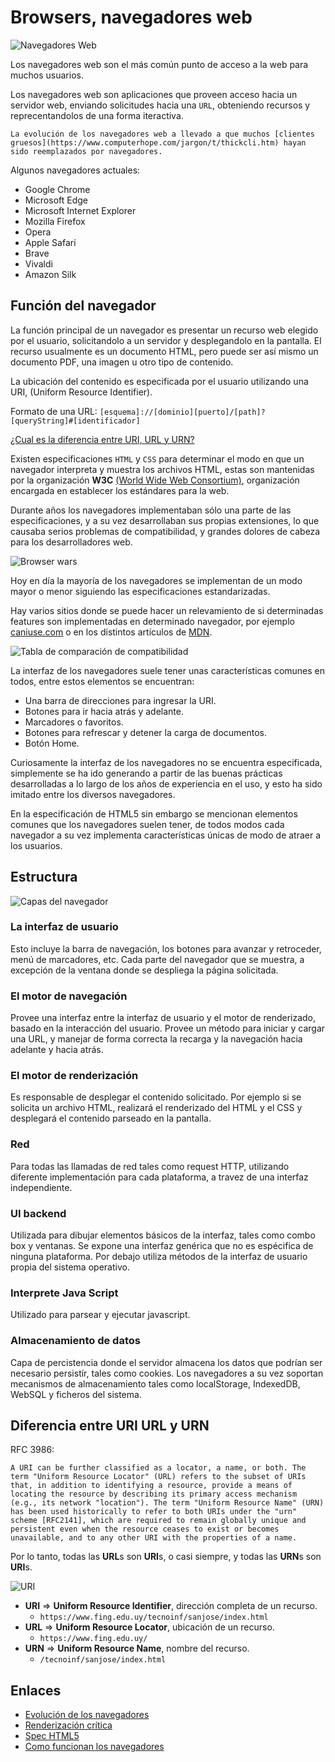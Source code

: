 # Browsers, navegadores web

![Navegadores Web](img/main-desktop-browser-logos.png)

Los navegadores web son el más común punto de acceso a la web para muchos usuarios.

Los navegadores web son aplicaciones que proveen acceso hacia un servidor web, enviando solicitudes hacia una `URL`, obteniendo recursos y reprecentandolos de una forma iteractiva.

    La evolución de los navegadores web a llevado a que muchos [clientes gruesos](https://www.computerhope.com/jargon/t/thickcli.htm) hayan sido reemplazados por navegadores.

Algunos navegadores actuales:

- Google Chrome
- Microsoft Edge
- Microsoft Internet Explorer
- Mozilla Firefox
- Opera
- Apple Safari
- Brave
- Vivaldi
- Amazon Silk

## Función del navegador

La función principal de un navegador es presentar un recurso web elegido por el usuario, solicitandolo a un servidor y desplegandolo en la pantalla.
El recurso usualmente es un documento HTML, pero puede ser así mismo un documento PDF, una imagen u otro tipo de contenido.

La ubicación del contenido es especificada por el usuario utilizando una URI, (Uniform Resource Identifier).

Formato de una URL: `[esquema]://[dominio][puerto]/[path]?[queryString]#[identificador]`

[¿Cual es la diferencia entre URI, URL y URN?](#diferencia-entre-uri-url-y-urn)

Existen especificaciones `HTML` y `CSS` para determinar el modo en que un navegador interpreta y muestra los archivos HTML, estas son mantenidas por la organización **W3C** [(World Wide Web Consortium)](https://www.w3.org/), organización encargada en establecer los estándares para la web.

Durante años los navegadores implementaban sólo una parte de las especificaciones, y a su vez desarrollaban sus propias extensiones, lo que causaba serios problemas de compatibilidad, y grandes dolores de cabeza para los desarrolladores web.

![Browser wars](img/Browser_Wars.png)

Hoy en día la mayoría de los navegadores se implementan de un modo mayor o menor siguiendo las especificaciones estandarizadas.

Hay varios sitios donde se puede hacer un relevamiento de si determinadas features son implementadas en determinado navegador, por ejemplo [caniuse.com](https://caniuse.com/) o en los distintos artículos de [MDN](https://developer.mozilla.org/en-US/docs/Web/SVG/Element/text#Browser_compatibility).

![Tabla de comparación de compatibilidad](img/browsers_compatibility.png)

La interfaz de los navegadores suele tener unas características comunes en todos, entre estos elementos se encuentran:

- Una barra de direcciones para ingresar la URI.
- Botones para ir hacia atrás y adelante.
- Marcadores o favoritos.
- Botones para refrescar y detener la carga de documentos.
- Botón Home.

Curiosamente la interfaz de los navegadores no se encuentra especificada, simplemente se ha ido generando a partir de las buenas prácticas desarrolladas a lo largo de los años de experiencia en el uso, y esto ha sido imitado entre los diversos navegadores.

En la especificación de HTML5 sin embargo se mencionan elementos comunes que los navegadores suelen tener, de todos modos cada navegador a su vez implementa características únicas de modo de atraer a los usuarios.

## Estructura

![Capas del navegador](img/18_01_layers.png)

### La interfaz de usuario

Esto incluye la barra de navegación, los botones para avanzar y retroceder, menú de marcadores, etc. Cada parte del navegador que se muestra, a excepción de la ventana donde se despliega la página solicitada.

### El motor de navegación

Provee una interfaz entre la interfaz de usuario y el motor de renderizado, basado en la interacción del usuario. Provee un método para iniciar y cargar una URL, y manejar de forma correcta la recarga y la navegación hacia adelante y hacia atrás.

### El motor de renderización

Es responsable de desplegar el contenido solicitado. Por ejemplo si se solicita un archivo HTML, realizará el renderizado del HTML y el CSS y desplegará el contenido parseado en la pantalla.

### Red

Para todas las llamadas de red tales como request HTTP, utilizando diferente implementación para cada plataforma, a travez de una interfaz independiente.

### UI backend

Utilizada para dibujar elementos básicos de la interfaz, tales como combo box y ventanas. Se expone una interfaz genérica que no es espécifica de ninguna plataforma. Por debajo utiliza métodos de la interfaz de usuario propia del sistema operativo.

### Interprete Java Script

Utilizado para parsear y ejecutar javascript.

### Almacenamiento de datos

Capa de percistencia donde el servidor almacena los datos que podrían ser necesario persistír, tales como cookies.
Los navegadores a su vez soportan mecanismos de almacenamiento tales como localStorage, IndexedDB, WebSQL y ficheros del sistema.

## Diferencia entre URI URL y URN

RFC 3986:

    A URI can be further classified as a locator, a name, or both. The term "Uniform Resource Locator" (URL) refers to the subset of URIs that, in addition to identifying a resource, provide a means of locating the resource by describing its primary access mechanism (e.g., its network "location"). The term "Uniform Resource Name" (URN) has been used historically to refer to both URIs under the "urn" scheme [RFC2141], which are required to remain globally unique and persistent even when the resource ceases to exist or becomes unavailable, and to any other URI with the properties of a name.

Por lo tanto, todas las **URL**s son **URI**s, o casi siempre, y todas las **URN**s son **URI**s.

![URI](img/uri.png)

- **URI** => **Uniform Resource Identifier**, dirección completa de un recurso.
  - `https://www.fing.edu.uy/tecnoinf/sanjose/index.html`
- **URL** => **Uniform Resource Locator**, ubicación de un recurso.
  - `https://www.fing.edu.uy/`
- **URN** => **Uniform Resource Name**, nombre del recurso.
  - `/tecnoinf/sanjose/index.html`

## Enlaces

- [Evolución de los navegadores](https://grosskurth.ca/papers/browser-archevol-20060619.pdf)
- [Renderización crítica](https://developers.google.com/web/fundamentals/performance/-critical-rendering-path/)
- [Spec HTML5](https://dev.w3.org/html5/spec-LC/)
- [Como funcionan los navegadores](https://www.html5rocks.com/en/tutorials/internals/howbrowserswork/)
